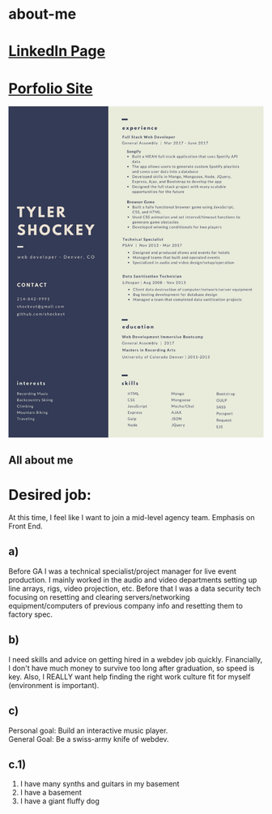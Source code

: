 # about-me

# [LinkedIn Page](https://www.linkedin.com/in/tylershockey/)

# [Porfolio Site](http://tylershockey.co/)

![](TylerDevResumeApril2017v2.jpg)

## All about me

# Desired job:
At this time, I feel like I want to join a mid-level agency team.  Emphasis on Front End.

## a) 
Before GA I was a technical specialist/project manager for live event production.  I mainly worked in the audio and video departments setting up line arrays, rigs, video projection, etc.  Before that I was a data security tech focusing on resetting and clearing servers/networking equipment/computers of previous company info and resetting them to factory spec.

## b) 
I need skills and advice on getting hired in a webdev job quickly.  Financially, I don't have much money to survive too long after graduation, so speed is key.  Also, I REALLY want help finding the right work culture fit for myself (environment is important).

## c) 
Personal goal: Build an interactive music player.  
General Goal: Be a swiss-army knife of webdev.

## c.1)	
1.  I have many synths and guitars in my basement
2.  I have a basement
3.  I have a giant fluffy dog


